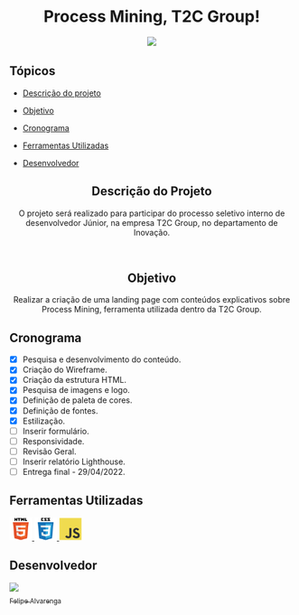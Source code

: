 <h1 align="center"> Process Mining, T2C Group!</h1>

<p align="center">
   <img src="https://camo.githubusercontent.com/e408df6d87efd76aa1954efeb0ca147fa1643154b596d97b5c4f138603560c74/687474703a2f2f696d672e736869656c64732e696f2f7374617469632f76313f6c6162656c3d535441545553266d6573736167653d454d253230444553454e564f4c56494d454e544f26636f6c6f723d524544267374796c653d666f722d7468652d6261646765"/>
</p>

## Tópicos 

- [Descrição do projeto](#a-escolha-do-projeto)

- [Objetivo](#objetivo)

- [Cronograma](#cronograma)

- [Ferramentas Utilizadas](#ferramentas-utilizadas)

- [Desenvolvedor](#desenvolvedor)

<h2 align="center "> Descrição do Projeto</h2>

<p align="center">
O projeto será realizado para participar do processo seletivo interno de desenvolvedor Júnior, na empresa T2C Group, no departamento de Inovação.
</p>

<br>

<h2 align="center "> Objetivo </h2>

<p align="center">
Realizar a criação de uma landing page com conteúdos explicativos sobre Process Mining, ferramenta utilizada dentro da T2C Group.
</p>

## Cronograma

- [x] Pesquisa e desenvolvimento do conteúdo. <br>
- [x] Criação do Wireframe.<br>
- [x] Criação da estrutura HTML.<br>
- [x] Pesquisa de imagens e logo.<br>
- [x] Definição de paleta de cores.<br>
- [x] Definição de fontes.<br>
- [x] Estilização.<br>
- [ ] Inserir formulário.<br>
- [ ] Responsividade.<br>
- [ ] Revisão Geral.<br>
- [ ] Inserir relatório Lighthouse.<br>
- [ ] Entrega final - 29/04/2022.<br>

## Ferramentas Utilizadas

<a href="https://html.spec.whatwg.org/" target="_blank"> <img src="https://raw.githubusercontent.com/devicons/devicon/1119b9f84c0290e0f0b38982099a2bd027a48bf1/icons/html5/html5-original-wordmark.svg" alt="html5" width="40" height="40"/> </a> 
<a href="https://www.w3.org/TR/css3-roadmap/" target="_blank"> <img src="https://raw.githubusercontent.com/devicons/devicon/1119b9f84c0290e0f0b38982099a2bd027a48bf1/icons/css3/css3-original-wordmark.svg" alt="css3" width="40" height="40"/> </a> 
<a href="https://www.javascript.com/" target="_blank"> <img src="https://raw.githubusercontent.com/devicons/devicon/1119b9f84c0290e0f0b38982099a2bd027a48bf1/icons/javascript/javascript-original.svg" alt="javascript" width="40" height="40"/> </a> 


## Desenvolvedor

 [<img src="https://avatars.githubusercontent.com/u/80013127?s=400&u=c7f5b92d33fc52b0f7493e014ab535ec1d802210&v=4" width=115><br><sub>Felipe Alvarenga</sub>](https://github.com/crownlol)